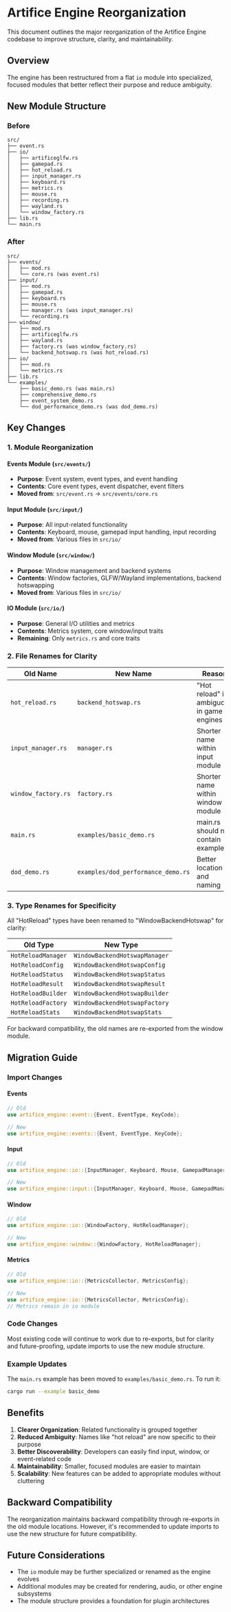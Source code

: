 # Artifice Engine Reorganization

This document outlines the major reorganization of the Artifice Engine codebase to improve structure, clarity, and maintainability.

## Overview

The engine has been restructured from a flat `io` module into specialized, focused modules that better reflect their purpose and reduce ambiguity.

## New Module Structure

### Before
```
src/
├── event.rs
├── io/
│   ├── artificeglfw.rs
│   ├── gamepad.rs
│   ├── hot_reload.rs
│   ├── input_manager.rs
│   ├── keyboard.rs
│   ├── metrics.rs
│   ├── mouse.rs
│   ├── recording.rs
│   ├── wayland.rs
│   └── window_factory.rs
├── lib.rs
└── main.rs
```

### After
```
src/
├── events/
│   ├── mod.rs
│   └── core.rs (was event.rs)
├── input/
│   ├── mod.rs
│   ├── gamepad.rs
│   ├── keyboard.rs
│   ├── mouse.rs
│   ├── manager.rs (was input_manager.rs)
│   └── recording.rs
├── window/
│   ├── mod.rs
│   ├── artificeglfw.rs
│   ├── wayland.rs
│   ├── factory.rs (was window_factory.rs)
│   └── backend_hotswap.rs (was hot_reload.rs)
├── io/
│   ├── mod.rs
│   └── metrics.rs
├── lib.rs
└── examples/
    ├── basic_demo.rs (was main.rs)
    ├── comprehensive_demo.rs
    ├── event_system_demo.rs
    └── dod_performance_demo.rs (was dod_demo.rs)
```

## Key Changes

### 1. Module Reorganization

#### Events Module (`src/events/`)
- **Purpose**: Event system, event types, and event handling
- **Contents**: Core event types, event dispatcher, event filters
- **Moved from**: `src/event.rs` → `src/events/core.rs`

#### Input Module (`src/input/`)
- **Purpose**: All input-related functionality
- **Contents**: Keyboard, mouse, gamepad input handling, input recording
- **Moved from**: Various files in `src/io/`

#### Window Module (`src/window/`)
- **Purpose**: Window management and backend systems
- **Contents**: Window factories, GLFW/Wayland implementations, backend hotswapping
- **Moved from**: Various files in `src/io/`

#### IO Module (`src/io/`)
- **Purpose**: General I/O utilities and metrics
- **Contents**: Metrics system, core window/input traits
- **Remaining**: Only `metrics.rs` and core traits

### 2. File Renames for Clarity

| Old Name | New Name | Reason |
|----------|----------|--------|
| `hot_reload.rs` | `backend_hotswap.rs` | "Hot reload" is ambiguous in game engines |
| `input_manager.rs` | `manager.rs` | Shorter name within input module |
| `window_factory.rs` | `factory.rs` | Shorter name within window module |
| `main.rs` | `examples/basic_demo.rs` | main.rs should not contain examples |
| `dod_demo.rs` | `examples/dod_performance_demo.rs` | Better location and naming |

### 3. Type Renames for Specificity

All "HotReload" types have been renamed to "WindowBackendHotswap" for clarity:

| Old Type | New Type |
|----------|----------|
| `HotReloadManager` | `WindowBackendHotswapManager` |
| `HotReloadConfig` | `WindowBackendHotswapConfig` |
| `HotReloadStatus` | `WindowBackendHotswapStatus` |
| `HotReloadResult` | `WindowBackendHotswapResult` |
| `HotReloadBuilder` | `WindowBackendHotswapBuilder` |
| `HotReloadFactory` | `WindowBackendHotswapFactory` |
| `HotReloadStats` | `WindowBackendHotswapStats` |

For backward compatibility, the old names are re-exported from the window module.

## Migration Guide

### Import Changes

#### Events
```rust
// Old
use artifice_engine::event::{Event, EventType, KeyCode};

// New
use artifice_engine::events::{Event, EventType, KeyCode};
```

#### Input
```rust
// Old
use artifice_engine::io::{InputManager, Keyboard, Mouse, GamepadManager};

// New
use artifice_engine::input::{InputManager, Keyboard, Mouse, GamepadManager};
```

#### Window
```rust
// Old
use artifice_engine::io::{WindowFactory, HotReloadManager};

// New
use artifice_engine::window::{WindowFactory, HotReloadManager};
```

#### Metrics
```rust
// Old
use artifice_engine::io::{MetricsCollector, MetricsConfig};

// New
use artifice_engine::io::{MetricsCollector, MetricsConfig};
// Metrics remain in io module
```

### Code Changes

Most existing code will continue to work due to re-exports, but for clarity and future-proofing, update imports to use the new module structure.

### Example Updates

The `main.rs` example has been moved to `examples/basic_demo.rs`. To run it:

```bash
cargo run --example basic_demo
```

## Benefits

1. **Clearer Organization**: Related functionality is grouped together
2. **Reduced Ambiguity**: Names like "hot reload" are now specific to their purpose
3. **Better Discoverability**: Developers can easily find input, window, or event-related code
4. **Maintainability**: Smaller, focused modules are easier to maintain
5. **Scalability**: New features can be added to appropriate modules without cluttering

## Backward Compatibility

The reorganization maintains backward compatibility through re-exports in the old module locations. However, it's recommended to update imports to use the new structure for future compatibility.

## Future Considerations

- The `io` module may be further specialized or renamed as the engine evolves
- Additional modules may be created for rendering, audio, or other engine subsystems
- The module structure provides a foundation for plugin architectures